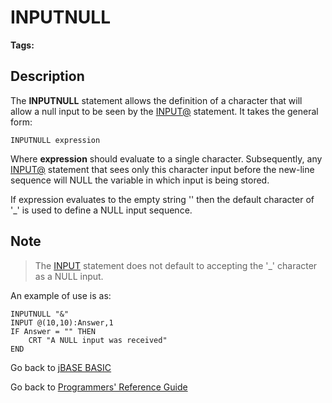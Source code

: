 # INPUTNULL

<PageHeader />
  
**Tags:**
<badge text='keyboard input' vertical='middle' />

## Description

The **INPUTNULL** statement allows the definition of a character that will allow a null input to be seen by the [INPUT@](./../input) statement. It takes the general form:

```
INPUTNULL expression
```

Where **expression** should evaluate to a single character. Subsequently, any [INPUT@](./../input) statement that sees only this character input before the new-line sequence will NULL the variable in which input is being stored.

If expression evaluates to the empty string '' then the default character of '\_' is used to define a NULL input sequence.

## Note

> The [INPUT](./../input) statement does not default to accepting the '\_' character as a NULL input.

An example of use is as:

```
INPUTNULL "&"
INPUT @(10,10):Answer,1
IF Answer = "" THEN
    CRT "A NULL input was received"
END
```

Go back to [jBASE BASIC](./../README.md)

Go back to [Programmers' Reference Guide](./../../reference-guides/jbc/README.md)

<PageFooter />
